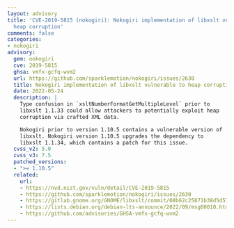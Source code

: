 ```yaml
---
layout: advisory
title: 'CVE-2019-5815 (nokogiri): Nokogiri implementation of libxslt vulnerable to
  heap corruption'
comments: false
categories:
- nokogiri
advisory:
  gem: nokogiri
  cve: 2019-5815
  ghsa: vmfx-gcfq-wvm2
  url: https://github.com/sparklemotion/nokogiri/issues/2630
  title: Nokogiri implementation of libxslt vulnerable to heap corruption
  date: 2022-05-24
  description: |
    Type confusion in `xsltNumberFormatGetMultipleLevel` prior to
    libxslt 1.1.33 could allow attackers to potentially exploit heap
    corruption via crafted XML data.

    Nokogiri prior to version 1.10.5 contains a vulnerable version of
    libxslt. Nokogiri version 1.10.5 upgrades the dependency to
    libxslt 1.1.34, which contains a patch for this issue.
  cvss_v2: 5.0
  cvss_v3: 7.5
  patched_versions:
  - ">= 1.10.5"
  related:
    url:
    - https://nvd.nist.gov/vuln/detail/CVE-2019-5815
    - https://github.com/sparklemotion/nokogiri/issues/2630
    - https://gitlab.gnome.org/GNOME/libxslt/commit/08b62c25871b38d5d573515ca8a065b4b8f64f6b
    - https://lists.debian.org/debian-lts-announce/2022/09/msg00010.html
    - https://github.com/advisories/GHSA-vmfx-gcfq-wvm2
---
```

